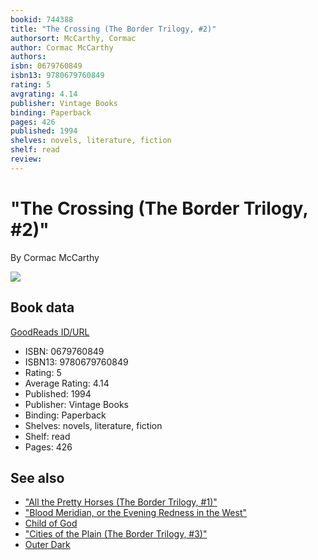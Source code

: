 ```yaml
---
bookid: 744388
title: "The Crossing (The Border Trilogy, #2)"
authorsort: McCarthy, Cormac
author: Cormac McCarthy
authors: 
isbn: 0679760849
isbn13: 9780679760849
rating: 5
avgrating: 4.14
publisher: Vintage Books
binding: Paperback
pages: 426
published: 1994
shelves: novels, literature, fiction
shelf: read
review: 
---
```


# "The Crossing (The Border Trilogy, #2)"

By Cormac McCarthy

![](https://i.gr-assets.com/images/S/compressed.photo.goodreads.com/books/1417247265l/744388.jpg)

## Book data

[GoodReads ID/URL](https://www.goodreads.com/book/show/744388)

- ISBN: 0679760849
- ISBN13: 9780679760849
- Rating: 5
- Average Rating: 4.14
- Published: 1994
- Publisher: Vintage Books
- Binding: Paperback
- Shelves: novels, literature, fiction
- Shelf: read
- Pages: 426


## See also

- ["All the Pretty Horses (The Border Trilogy, #1)"](All_the_Pretty_Horses_The_Border_Trilogy__1.md)
- ["Blood Meridian, or the Evening Redness in the West"](Blood_Meridian__or_the_Evening_Redness_in_the_West.md)
- [Child of God](Child_of_God.md)
- ["Cities of the Plain (The Border Trilogy, #3)"](Cities_of_the_Plain_The_Border_Trilogy__3.md)
- [Outer Dark](Outer_Dark.md)
